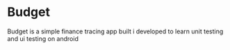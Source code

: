 # Budget
Budget is a simple finance tracing app built i developed to learn unit testing and ui testing on android
